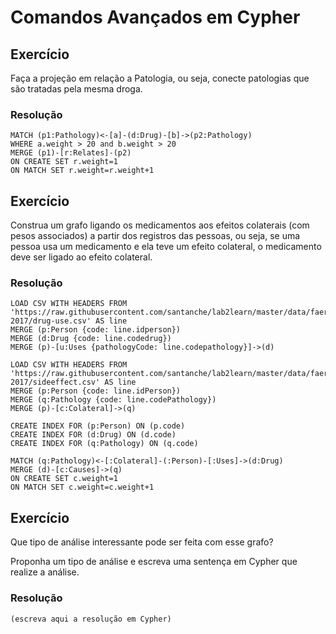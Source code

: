 # Comandos Avançados em Cypher

## Exercício

Faça a projeção em relação a Patologia, ou seja, conecte patologias que são tratadas pela mesma droga.

### Resolução
~~~cypher
MATCH (p1:Pathology)<-[a]-(d:Drug)-[b]->(p2:Pathology)
WHERE a.weight > 20 and b.weight > 20
MERGE (p1)-[r:Relates]-(p2)
ON CREATE SET r.weight=1
ON MATCH SET r.weight=r.weight+1
~~~

## Exercício

Construa um grafo ligando os medicamentos aos efeitos colaterais (com pesos associados) a partir dos registros das pessoas, ou seja, se uma pessoa usa um medicamento e ela teve um efeito colateral, o medicamento deve ser ligado ao efeito colateral.

### Resolução
~~~cypher
LOAD CSV WITH HEADERS FROM 'https://raw.githubusercontent.com/santanche/lab2learn/master/data/faers-2017/drug-use.csv' AS line
MERGE (p:Person {code: line.idperson})
MERGE (d:Drug {code: line.codedrug})
MERGE (p)-[u:Uses {pathologyCode: line.codepathology}]->(d)

LOAD CSV WITH HEADERS FROM 'https://raw.githubusercontent.com/santanche/lab2learn/master/data/faers-2017/sideeffect.csv' AS line
MERGE (p:Person {code: line.idPerson})
MERGE (q:Pathology {code: line.codePathology})
MERGE (p)-[c:Colateral]->(q)

CREATE INDEX FOR (p:Person) ON (p.code)
CREATE INDEX FOR (d:Drug) ON (d.code)
CREATE INDEX FOR (q:Pathology) ON (q.code)

MATCH (q:Pathology)<-[:Colateral]-(:Person)-[:Uses]->(d:Drug)
MERGE (d)-[c:Causes]->(q)
ON CREATE SET c.weight=1
ON MATCH SET c.weight=c.weight+1
~~~

## Exercício

Que tipo de análise interessante pode ser feita com esse grafo?

Proponha um tipo de análise e escreva uma sentença em Cypher que realize a análise.

### Resolução
~~~cypher
(escreva aqui a resolução em Cypher)
~~~
